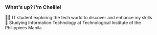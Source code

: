 ### What's up? I'm Chellie!

👩‍💻 IT student exploring the tech world to discover and enhance my skills <br/>
🏫 Studying Information Technology at Technological Institute of the Philippines Manila
